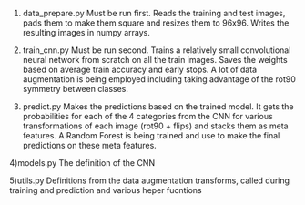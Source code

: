 1) data_prepare.py
Must be run first. Reads the training and test images, pads them to make them square and resizes them to 96x96. Writes the resulting images in numpy arrays.


2) train_cnn.py
Must be run second. Trains a relatively small convolutional neural network from scratch on all the train images. Saves the weights based on average train accuracy and early stops. A lot of data augmentation is being employed including taking advantage of the rot90 symmetry between classes.


3) predict.py
Makes the predictions based on the trained model. It gets the probabilities for each of the 4 categories from the CNN for various transformations of each image (rot90 + flips) and stacks them
as meta features. A Random Forest is being trained and use to make the final predictions on these meta features.

4)models.py
The definition of the CNN 


5)utils.py
Definitions from the data augmentation transforms, called during training and prediction and various heper fucntions
